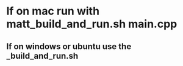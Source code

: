 # If on mac run with matt_build_and_run.sh main.cpp

## If on windows or ubuntu use the <os>_build_and_run.sh
